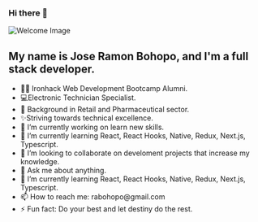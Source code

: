 ### Hi there 👋

<img src="https://th.bing.com/th/id/OIP.86hOKldQ6-9wx22VQdqi4gHaEK?w=316&h=180&c=7&r=0&o=5&pid=1.7" alt="Welcome Image" style="max-width: 100%;">
</hr>

<h2>My name is Jose Ramon Bohopo, and I'm a full stack developer.</h2>

<ul>
  <li>👩‍💻 Ironhack Web Development Bootcamp Alumni.</li>
  <li>💻Electronic Technician Specialist.</li>
  <li>👔 Background in Retail and Pharmaceutical sector.</li>
  <li>✨Striving towards technical excellence.</li>
</hr>
  <li>🔭 I’m currently working on learn new skills.</li>
  <li>🌱 I’m currently learning React, React Hooks, Native, Redux, Next.js, Typescript.</li>
  <li>👯 I’m looking to collaborate on develoment projects that increase my knowledge.</li>
  <li> 💬 Ask me about anything.</li>
  <li>🌱 I’m currently learning React, React Hooks, Native, Redux, Next.js, Typescript.</li>
  <li> 📫 How to reach me: rabohopo@gmail.com</li>
  <li>⚡ Fun fact: Do your best and let destiny do the rest.</li>
</ul>

<!--
**JoseBohopo/JoseBohopo** is a  _special_ ✨ repository because its `README.md` (this file) appears on your GitHub profile.

Here are some ideas to get you started:

- 
-
- 
- 🤔 I’m looking for help with ...
-
-
- 


🎓 Bachelor in Advertising and Public Relations
🌱 Always learning
⚡ 
💖 Code refactoring and clean code
🌍 I love nature, hiking and cycling
-->
